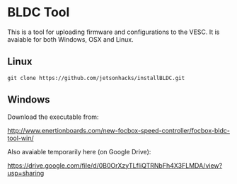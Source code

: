 # BLDC Tool #

This is a tool for uploading firmware and configurations to the VESC.  It is avaiable for both Windows, OSX and Linux.

## Linux ##

```
git clone https://github.com/jetsonhacks/installBLDC.git
```

## Windows ##

Download the executable from: 

http://www.enertionboards.com/new-focbox-speed-controller/focbox-bldc-tool-win/

Also avaiable temporarily here (on Google Drive):

https://drive.google.com/file/d/0B0OrXzyTLfIiQTRNbFh4X3FLMDA/view?usp=sharing
